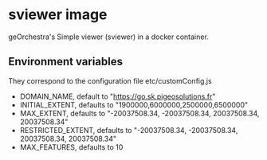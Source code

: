 # sviewer image

geOrchestra's Simple viewer (sviewer) in a docker container.

## Environment variables
They correspond to the configuration file etc/customConfig.js
  * DOMAIN_NAME, default to "https://go.sk.pigeosolutions.fr"
  * INITIAL_EXTENT, defaults to "1900000,6000000,2500000,6500000"
  * MAX_EXTENT, defaults to "-20037508.34, -20037508.34, 20037508.34, 20037508.34"
  * RESTRICTED_EXTENT, defaults to "-20037508.34, -20037508.34, 20037508.34, 20037508.34"
  * MAX_FEATURES, defaults to 10
